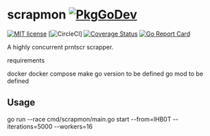 # scrapmon [![PkgGoDev](https://pkg.go.dev/badge/github.com/slysterous/scrapmon)](https://pkg.go.dev/github.com/slysterous/scrapmon)
[![MIT license](https://img.shields.io/badge/License-MIT-blue.svg)](https://lbesson.mit-license.org/)
[![CircleCI](https://circleci.com/gh/slysterous/scrapmon.svg?style=shield)]
[![Coverage Status](https://coveralls.io/repos/github/slysterous/scrapmon/badge.svg?branch=main)](https://coveralls.io/github/slysterous/scrapmon?branch=main)
[![Go Report Card](https://goreportcard.com/badge/github.com/slysterous/scrapmon)](https://goreportcard.com/report/github.com/slysterous/scrapmon)

A highly concurrent prntscr scrapper.

requirements

docker
docker compose
make 
go version to be defined
go mod to be defined

## Usage
go run --race cmd/scrapmon/main.go start --from=lHB0T --iterations=5000 --workers=16
